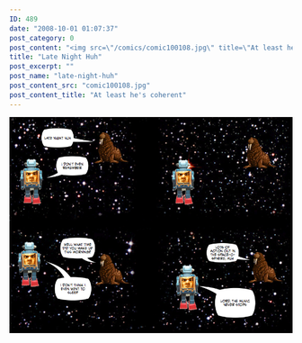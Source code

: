 ```yaml
---
ID: 489
date: "2008-10-01 01:07:37"
post_category: 0
post_content: "<img src=\"/comics/comic100108.jpg\" title=\"At least he's coherent\" />"
title: "Late Night Huh"
post_excerpt: ""
post_name: "late-night-huh"
post_content_src: "comic100108.jpg"
post_content_title: "At least he's coherent"
---
```



[![At least he's coherent](/comics-hi-res/comic100108.jpg)](/comics-hi-res/comic100108.jpg "At least he's coherent")
